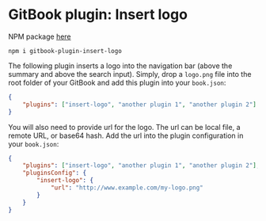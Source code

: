 GitBook plugin: Insert logo
===========================

NPM package [here](https://www.npmjs.com/package/gitbook-plugin-insert-logo)

```
npm i gitbook-plugin-insert-logo
```

The following plugin inserts a logo into the navigation bar (above the summary and above the search input). Simply, drop a `logo.png` file into the root folder of your GitBook and add this plugin into your `book.json`:

```json
{
    "plugins": ["insert-logo", "another plugin 1", "another plugin 2"]
}
```

You will also need to provide url for the logo. The url can be local file, a remote URL, or base64 hash. Add the url into the plugin configuration in your `book.json`:

```json
{
    "plugins": ["insert-logo", "another plugin 1", "another plugin 2"],
    "pluginsConfig": {
        "insert-logo": {
            "url": "http://www.example.com/my-logo.png"
        }
    }
}
```
